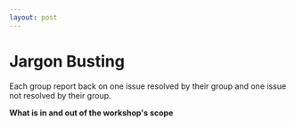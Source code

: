 ```yaml
---
layout: post
---
```


# Jargon Busting


Each group report back on one issue resolved by their group and one issue not resolved by their group.

__What is in and out of the workshop's scope__
